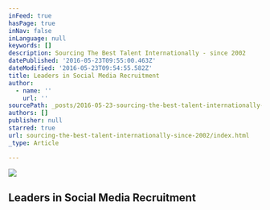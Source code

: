 ```yaml
---
inFeed: true
hasPage: true
inNav: false
inLanguage: null
keywords: []
description: Sourcing The Best Talent Internationally - since 2002
datePublished: '2016-05-23T09:55:00.463Z'
dateModified: '2016-05-23T09:54:55.582Z'
title: Leaders in Social Media Recruitment
author:
  - name: ''
    url: ''
sourcePath: _posts/2016-05-23-sourcing-the-best-talent-internationally-since-2002.md
authors: []
publisher: null
starred: true
url: sourcing-the-best-talent-internationally-since-2002/index.html
_type: Article

---
```

![](https://s3-us-west-2.amazonaws.com/the-grid-img/p/795be6f03d4d623043db134cbf053529ac1396d5.jpg)

## Leaders in Social Media Recruitment